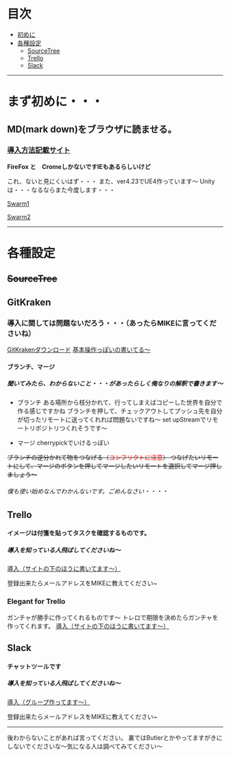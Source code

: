 
# 目次
- [初めに](#まず初めに・・・)
- [各種設定](#各種設定)
    - [SourceTree](#SourceTree)
    - [Trello](#Trello)
    - [Slack](#Slack)
***




# まず初めに・・・
## MD(mark down)をブラウザに読ませる。
### [導入方法記載サイト](https://qiita.com/SUZUKI_Masaya/items/6476dbbcb3e369640c78) 
**FireFox と　CromeしかないですIEもあるらしいけど**

これ、ないと見にくいはず・・・
また、ver4.23でUE4作っています～
Unityは・・・なるならまた今度します・・・

[Swarm1](https://docs.unrealengine.com/ja/Engine/Rendering/LightingAndShadows/Lightmass/UnrealSwarmOverview/index.html)

[Swarm2](http://unrealengine.hatenablog.com/entry/2017/07/08/213000)

***
# 各種設定
## ~~SourceTree~~
## GitKraken
### 導入に関しては問題ないだろう・・・（あったらMIKEに言ってくださいね）
[GitKrakenダウンロード](https://www.gitkraken.com/download)
[基本操作っぽいの書いてる～](https://www.casleyconsulting.co.jp/blog/engineer/262/)
#### ブランチ、マージ
##### 聞いてみたら、わからないこと・・・があったらしく俺なりの解釈で書きます～


* ブランチ
ある場所から枝分かれて、行ってしまえばコピーした世界を自分で作る感じですかね
ブランチを押して、チェックアウトしてプッシュ先を自分が切ったリモートに送ってくれれば問題ないですね～
set upStreamでリモートリポジトリつくれそうです～

* マージ
cherrypickでいけるっぽい


~~ブランチの逆分かれて物をつなげる（<font color="Red">コンフリクトに注意</font>）
つなげたいリモートにして、マージのボタンを押してマージしたいリモートを選択してマージ押しましょう～~~

###### 僕も使い始めなんでわかんないです。ごめんなさい・・・・

## Trello
#### イメージは付箋を貼ってタスクを確認するものです。
##### 導入を知っている人飛ばしてくださいね～
[導入（サイトの下のほうに書いてます～）](https://seleck.cc/610)

登録出来たらメールアドレスをMIKEに教えてください~

### Elegant for Trello
ガンチャが勝手に作ってくれるものです～
トレロで期限を決めたらガンチャを作ってくれます。
[導入（サイトの下のほうに書いてます～）](https://seleck.cc/621)


## Slack
#### チャットツールです
##### 導入を知っている人飛ばしてくださいね～
[導入（グループ作ってます～）](https://qiita.com/hhyuga201515/items/d072b886dd914d4a2a4a)

登録出来たらメールアドレスをMIKEに教えてください~


---
後わからないことがあれば言ってください。
裏ではButlerとかやってますがきにしないでくださいな～気になる人は調べてみてください～
